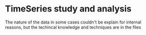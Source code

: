 # TimeSeries study and analysis

The nature of the data in some cases couldn't be explain for internal reasons, but the techincal knowledge and techniques are in the files
